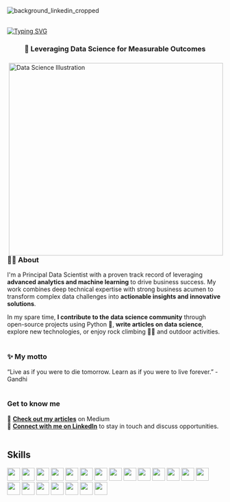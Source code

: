 ![background_linkedin_cropped](https://github.com/user-attachments/assets/f1873ecc-0796-480c-b0b6-93b21306f566)
<br />
<br />

[![Typing SVG](https://readme-typing-svg.demolab.com?font=Fira+Code&size=26&pause=1000&color=5BA8F7&center=true&width=1100&height=52&lines=%F0%9F%91%8B+Hi%2C+I'm+Philippe++%E2%80%94+welcome+to+my+profile)](https://git.io/typing-svg)



<h3 align="center">🎯 Leveraging Data Science for Measurable Outcomes</h3>

<div>
<img align="right" alt="Data Science Illustration" height="450" width="500" src="https://github.com/user-attachments/assets/f9e72b15-abcd-4e5a-b22e-000a1eeabdfb">


###  👨‍💻 About
I'm a Principal Data Scientist with a proven track record of leveraging **advanced analytics and machine learning** to drive business success. My work combines deep technical expertise with strong business acumen to transform complex data challenges into **actionable insights and innovative solutions**. 

In my spare time, **I contribute to the data science community** through open-source projects using Python 🐍, **write articles on data science**, explore new technologies, or enjoy rock climbing 🧗‍♂️ and outdoor activities.
<br />
<br />


### ✨ My motto
“Live as if you were to die tomorrow. Learn as if you were to live forever.” - Gandhi
<br />
<br />



### Get to know me
📝 [**Check out my articles**](https://ostiguyphilippe.medium.com/) on Medium  <br>
🤝 [**Connect with me on LinkedIn**](https://www.linkedin.com/in/philippe-ostiguy/) to stay in touch and discuss opportunities.
<br />
<br />

## Skills

<img height=30 src="https://img.shields.io/badge/Python-3776AB?style=for-the-badge&logo=python&logoColor=white">
<img height=30 src="https://img.shields.io/badge/SQL-4479A1?style=for-the-badge&logo=mysql&logoColor=white">
<img height=30 src="https://img.shields.io/badge/Postgres-%23316192.svg?logo=postgresql&logoColor=white">
<img height=30 src="https://img.shields.io/badge/PyTorch-EE4C2C?style=for-the-badge&logo=pytorch&logoColor=white">
<img height=30 src="https://img.shields.io/badge/TensorFlow-FF6F00?style=for-the-badge&logo=tensorflow&logoColor=white">
<img height=30 src="https://img.shields.io/badge/scikit--learn-F7931E?style=for-the-badge&logo=scikit-learn&logoColor=white">
<img height=30 src="https://img.shields.io/badge/Pandas-150458?style=for-the-badge&logo=pandas&logoColor=white">
<img height=30 src="https://img.shields.io/badge/Apache%20Spark-FDEE21?style=flat-square&logo=apachespark&logoColor=black">
<img height=30 src="https://img.shields.io/badge/Hugging%20Face-FFD21E?logo=huggingface&logoColor=000">
<img height=30 src="https://img.shields.io/badge/GitHub-100000?style=for-the-badge&logo=github&logoColor=white">
<img height=30 src="https://img.shields.io/badge/Amazon_AWS-FF9900?style=for-the-badge&logo=amazonaws&logoColor=white">
<img height=30 src="https://img.shields.io/badge/Agile-0052CC?style=for-the-badge&logo=agile&logoColor=white">
<img height=30 src="https://img.shields.io/badge/Databricks-FF3621?style=for-the-badge&logo=databricks&logoColor=white">
<img height=30 src="https://img.shields.io/badge/Snowflake-29B5E8?style=for-the-badge&logo=snowflake&logoColor=white">
<img height=30 src="https://img.shields.io/badge/Jenkins-D24939?style=for-the-badge&logo=jenkins&logoColor=white">
<img height=30 src="https://img.shields.io/badge/Docker-2496ED?style=for-the-badge&logo=docker&logoColor=white">
<img height=30 src="https://img.shields.io/badge/terraform-%235835CC.svg?style=for-the-badge&logo=terraform&logoColor=whit">
<img height=30 src="https://img.shields.io/badge/Jira-0052CC?logo=jira&logoColor=fff">
<img height=30 src="https://img.shields.io/badge/Postman-FF6C37?style=for-the-badge&logo=postman&logoColor=white">
<img height=30 src="https://img.shields.io/badge/confluence-%23172BF4.svg?style=for-the-badge&logo=confluence&logoColor=white">
<img height=30 src="https://img.shields.io/badge/Linux-FCC624?style=for-the-badge&logo=linux&logoColor=black">
